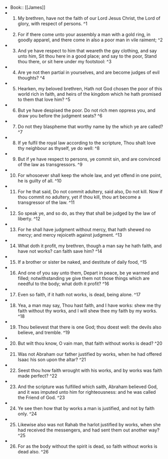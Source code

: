 - Book:: [[James]]
- 1. My brethren, have not the faith of our Lord Jesus Christ, the Lord of glory, with respect of persons. ^1
- 2. For if there come unto your assembly a man with a gold ring, in goodly apparel, and there come in also a poor man in vile raiment; ^2
- 3. And ye have respect to him that weareth the gay clothing, and say unto him, Sit thou here in a good place; and say to the poor, Stand thou there, or sit here under my footstool: ^3
- 4. Are ye not then partial in yourselves, and are become judges of evil thoughts? ^4
- 5. Hearken, my beloved brethren, Hath not God chosen the poor of this world rich in faith, and heirs of the kingdom which he hath promised to them that love him? ^5
- 6. But ye have despised the poor. Do not rich men oppress you, and draw you before the judgment seats? ^6
- 7. Do not they blaspheme that worthy name by the which ye are called? ^7
- 8. If ye fulfil the royal law according to the scripture, Thou shalt love thy neighbour as thyself, ye do well: ^8
- 9. But if ye have respect to persons, ye commit sin, and are convinced of the law as transgressors. ^9
- 10. For whosoever shall keep the whole law, and yet offend in one point, he is guilty of all. ^10
- 11. For he that said, Do not commit adultery, said also, Do not kill. Now if thou commit no adultery, yet if thou kill, thou art become a transgressor of the law. ^11
- 12. So speak ye, and so do, as they that shall be judged by the law of liberty. ^12
- 13. For he shall have judgment without mercy, that hath shewed no mercy; and mercy rejoiceth against judgment. ^13
- 14. What doth it profit, my brethren, though a man say he hath faith, and have not works? can faith save him? ^14
- 15. If a brother or sister be naked, and destitute of daily food, ^15
- 16. And one of you say unto them, Depart in peace, be ye warmed and filled; notwithstanding ye give them not those things which are needful to the body; what doth it profit? ^16
- 17. Even so faith, if it hath not works, is dead, being alone. ^17
- 18. Yea, a man may say, Thou hast faith, and I have works: shew me thy faith without thy works, and I will shew thee my faith by my works. ^18
- 19. Thou believest that there is one God; thou doest well: the devils also believe, and tremble. ^19
- 20. But wilt thou know, O vain man, that faith without works is dead? ^20
- 21. Was not Abraham our father justified by works, when he had offered Isaac his son upon the altar? ^21
- 22. Seest thou how faith wrought with his works, and by works was faith made perfect? ^22
- 23. And the scripture was fulfilled which saith, Abraham believed God, and it was imputed unto him for righteousness: and he was called the Friend of God. ^23
- 24. Ye see then how that by works a man is justified, and not by faith only. ^24
- 25. Likewise also was not Rahab the harlot justified by works, when she had received the messengers, and had sent them out another way? ^25
- 26. For as the body without the spirit is dead, so faith without works is dead also. ^26
